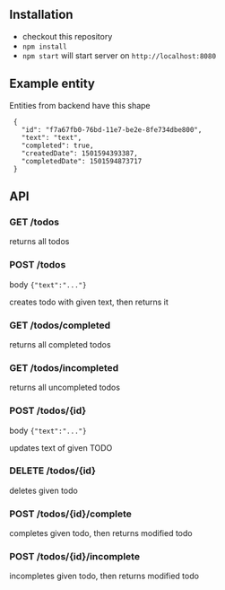 Installation
-----------------
- checkout this repository
- `npm install`
- `npm start` will start server on `http://localhost:8080`

Example entity
-----------------
Entities from backend have this shape

```
 {
   "id": "f7a67fb0-76bd-11e7-be2e-8fe734dbe800",
   "text": "text",
   "completed": true,
   "createdDate": 1501594393387,
   "completedDate": 1501594873717
 }
```

API
-----------------
 ### GET /todos
 returns all todos
 
 ### POST /todos
 body `{"text":"..."}`
 
 creates todo with given text, then returns it
 
 ### GET /todos/completed
 returns all completed todos
  
 ### GET /todos/incompleted
 returns all uncompleted todos
 
 ### POST /todos/{id}
 body `{"text":"..."}`
 
 updates text of given TODO
 
 ### DELETE /todos/{id}
 deletes given todo
  
 ### POST /todos/{id}/complete
 completes given todo, then returns modified todo
 
 ### POST /todos/{id}/incomplete
 incompletes given todo, then returns modified todo
